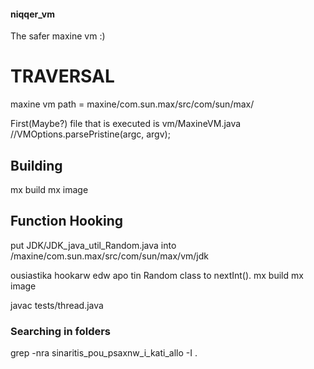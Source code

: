 #### niqqer_vm
The safer maxine vm :)


  
# TRAVERSAL

maxine vm path =  maxine/com.sun.max/src/com/sun/max/

First(Maybe?) file that is executed is vm/MaxineVM.java //VMOptions.parsePristine(argc, argv); 




## Building

mx build
mx image



## Function Hooking
put JDK/JDK_java_util_Random.java into /maxine/com.sun.max/src/com/sun/max/vm/jdk

ousiastika hookarw edw apo tin Random class to nextInt().
mx build
mx image

javac tests/thread.java

### Searching in folders
grep -nra sinaritis_pou_psaxnw_i_kati_allo -I .
